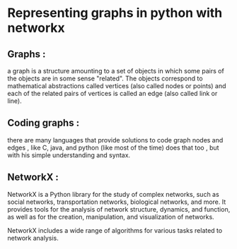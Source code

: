 # Representing graphs in python with networkx

## Graphs : 
a graph is a structure amounting to a set of objects in which some pairs of the objects are in some sense "related". The objects correspond to mathematical abstractions called vertices (also called nodes or points) and each of the related pairs of vertices is called an edge (also called link or line).


## Coding graphs : 
there are many languages that provide solutions to code graph nodes and edges , like C, java, and python (like most of the time) does that too , but with his simple understanding and syntax.


## NetworkX : 
NetworkX is a Python library for the study of complex networks, such as social networks, transportation networks, biological networks, and more. It provides tools for the analysis of network structure, dynamics, and function, as well as for the creation, manipulation, and visualization of networks.

NetworkX includes a wide range of algorithms for various tasks related to network analysis.
